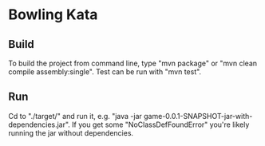 Bowling Kata
============

Build
-----

To build the project from command line, type "mvn package" or "mvn clean compile assembly:single".
Test can be run with "mvn test".

Run
---

Cd to "./target/" and run it, e.g. "java -jar game-0.0.1-SNAPSHOT-jar-with-dependencies.jar". If you get some "NoClassDefFoundError" you're likely running the jar without dependencies.



